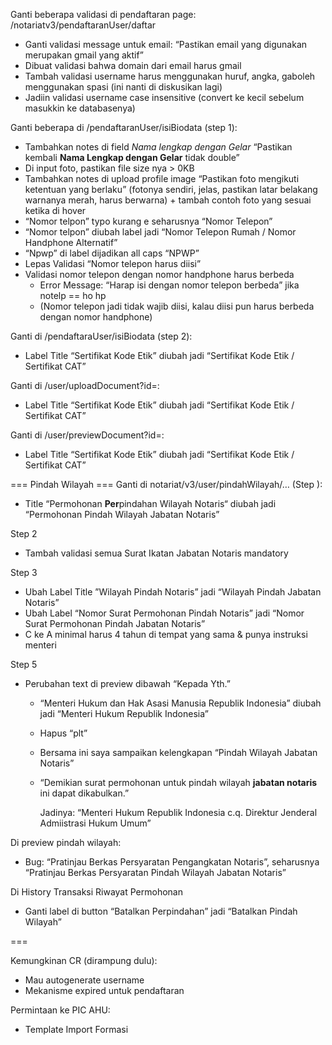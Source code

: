 Ganti beberapa validasi di pendaftaran page: /notariatv3/pendaftaranUser/daftar 
- Ganti validasi message untuk email: “Pastikan email yang digunakan merupakan gmail yang aktif” 
- Dibuat validasi bahwa domain dari email harus gmail
- Tambah validasi username harus menggunakan huruf, angka, gaboleh menggunakan spasi (ini nanti di diskusikan lagi)
- Jadiin validasi username case insensitive (convert ke kecil sebelum masukkin ke databasenya)


Ganti beberapa di /pendaftaranUser/isiBiodata (step 1):
- Tambahkan notes di field *Nama lengkap dengan Gelar*
  “Pastikan kembali **Nama Lengkap dengan Gelar** tidak double” 
- Di input foto, pastikan file size nya > 0KB
- Tambahkan notes di upload profile image
  “Pastikan foto mengikuti ketentuan yang berlaku” (fotonya sendiri, jelas, pastikan latar belakang warnanya merah, harus berwarna) + tambah contoh foto yang sesuai ketika di hover
- “Nomor telpon” typo kurang e seharusnya “Nomor Telepon” 
- “Nomor telpon” diubah label jadi “Nomor Telepon Rumah / Nomor Handphone Alternatif”
- “Npwp” di label dijadikan all caps “NPWP”
- Lepas Validasi “Nomor telepon harus diisi”
- Validasi nomor telepon dengan nomor handphone harus berbeda
	- Error Message: “Harap isi dengan nomor telepon berbeda” jika notelp == ho hp
	- (Nomor telepon jadi tidak wajib diisi, kalau diisi pun harus berbeda dengan nomor handphone)


Ganti di /pendaftaraUser/isiBiodata (step 2):
- Label Title “Sertifikat Kode Etik” diubah jadi “Sertifikat Kode Etik / Sertifikat CAT”

Ganti di /user/uploadDocument?id=:
- Label Title “Sertifikat Kode Etik” diubah jadi “Sertifikat Kode Etik / Sertifikat CAT”

Ganti di /user/previewDocument?id=:
- Label Title “Sertifikat Kode Etik” diubah jadi “Sertifikat Kode Etik / Sertifikat CAT”


=== Pindah Wilayah === 
Ganti di notariat/v3/user/pindahWilayah/… (Step ): 
- Title “Permohonan **Per**pindahan Wilayah Notaris“ diubah jadi “Permohonan Pindah Wilayah Jabatan Notaris”

Step 2
- Tambah validasi semua Surat Ikatan Jabatan Notaris mandatory

Step 3
- Ubah Label Title ”Wilayah Pindah Notaris” jadi “Wilayah Pindah Jabatan Notaris”
- Ubah Label “Nomor Surat Permohonan Pindah Notaris” jadi “Nomor Surat Permohonan Pindah Jabatan Notaris”
- C ke A minimal harus 4 tahun di tempat yang sama & punya instruksi menteri

Step 5
- Perubahan text di preview dibawah “Kepada Yth.” 
	- “Menteri Hukum dan Hak Asasi Manusia Republik Indonesia” diubah jadi “Menteri Hukum Republik Indonesia”
	- Hapus “plt”
	- Bersama ini saya sampaikan kelengkapan “Pindah Wilayah Jabatan Notaris”
	- “Demikian surat permohonan untuk pindah wilayah **jabatan notaris** ini dapat dikabulkan.”
	  
	  Jadinya: “Menteri Hukum Republik Indonesia c.q. Direktur Jenderal Admiistrasi Hukum Umum”


Di preview pindah wilayah:
- Bug: “Pratinjau Berkas Persyaratan Pengangkatan Notaris”, seharusnya “Pratinjau Berkas Persyaratan Pindah Wilayah Jabatan Notaris”

Di History Transaksi Riwayat Permohonan
- Ganti label di button “Batalkan Perpindahan” jadi “Batalkan Pindah Wilayah”

=== 

Kemungkinan CR (dirampung dulu):
- Mau autogenerate username 
- Mekanisme expired untuk pendaftaran

Permintaan ke PIC AHU: 
- Template Import Formasi